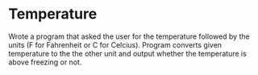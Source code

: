# Temperature
Wrote a program that asked the user for the temperature followed by the units (F for Fahrenheit or C for Celcius). Program converts given temperature to the the other unit and output whether the temperature is above freezing or not.
